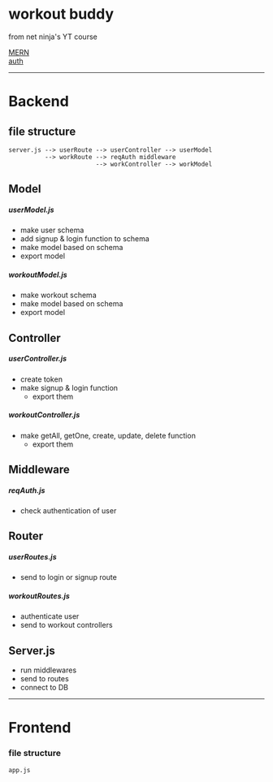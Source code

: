 # workout buddy
from net ninja's YT course

[MERN ](https://youtube.com/playlist?list=PL4cUxeGkcC9iJ_KkrkBZWZRHVwnzLIoUE)  
[auth ](https://youtube.com/playlist?list=PL4cUxeGkcC9g8OhpOZxNdhXggFz2lOuCT)

---

# Backend
## file structure
    server.js --> userRoute --> userController --> userModel
              --> workRoute --> reqAuth middleware
                            --> workController --> workModel


## Model 

##### userModel.js
- make user schema
- add signup & login function to schema
- make model based on schema
- export model

##### workoutModel.js
- make workout schema
- make model based on schema
- export model


## Controller

##### userController.js
- create token
- make signup & login function
    - export them

##### workoutController.js
- make getAll, getOne, create, update, delete function
    - export them


## Middleware

##### reqAuth.js
- check authentication of user


## Router

##### userRoutes.js
- send to login or signup route

##### workoutRoutes.js
- authenticate user
- send to workout controllers 


## Server.js
- run middlewares
- send to routes
- connect to DB



---
# Frontend
### file structure
    app.js 

